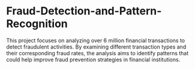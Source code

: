 # Fraud-Detection-and-Pattern-Recognition
This project focuses on analyzing over 6 million financial transactions to detect fraudulent activities. By examining different transaction types and their corresponding fraud rates, the analysis aims to identify patterns that could help improve fraud prevention strategies in financial institutions.
